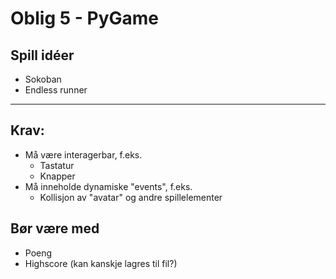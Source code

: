 # Oblig 5 - PyGame
## Spill idéer
- Sokoban
- Endless runner

---
## Krav:
* Må være interagerbar, f.eks.
  * Tastatur
  * Knapper
* Må inneholde dynamiske "events", f.eks.
  * Kollisjon av "avatar" og andre spillelementer

## Bør være med
* Poeng
* Highscore (kan kanskje lagres til fil?)